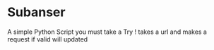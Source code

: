 # Subanser
A simple Python Script you must take a Try !
takes a url and makes a request if valid will updated
